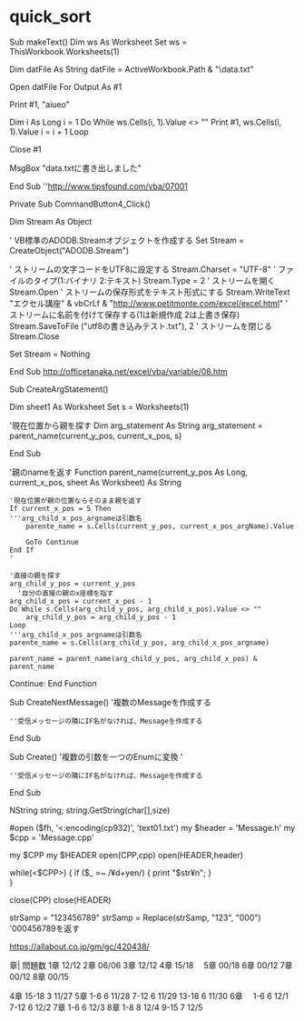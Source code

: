 # quick_sort



Sub makeText()
Dim ws As Worksheet
Set ws = ThisWorkbook.Worksheets(1)

Dim datFile As String
datFile = ActiveWorkbook.Path & "\data.txt"

Open datFile For Output As #1

Print #1, "aiueo"


Dim i As Long
i = 1
Do While ws.Cells(i, 1).Value <> ""
    Print #1, ws.Cells(i, 1).Value
    i = i + 1
Loop

Close #1

MsgBox "data.txtに書き出しました"

End Sub
''http://www.tipsfound.com/vba/07001

Private Sub CommandButton4_Click()
 
  Dim Stream As Object
  
  ' VB標準のADODB.Streamオブジェクトを作成する
  Set Stream = CreateObject("ADODB.Stream")
  
  ' ストリームの文字コードをUTF8に設定する
  Stream.Charset = "UTF-8"
  ' ファイルのタイプ(1:バイナリ 2:テキスト)
  Stream.Type = 2
  ' ストリームを開く
  Stream.Open
  ' ストリームの保存形式をテキスト形式にする
  Stream.WriteText "エクセル講座" & vbCrLf & "http://www.petitmonte.com/excel/excel.html"
  ' ストリームに名前を付けて保存する(1は新規作成 2は上書き保存)
  Stream.SaveToFile ("utf8の書き込みテスト.txt"), 2
  ' ストリームを閉じる
  Stream.Close
  
  Set Stream = Nothing
  
End Sub
http://officetanaka.net/excel/vba/variable/08.htm


Sub CreateArgStatement()

Dim sheet1 As Worksheet
Set s = Worksheets(1)

'現在位置から親を探す
Dim arg_statement As String
arg_statement = parent_name(current_y_pos, current_x_pos, s)

End Sub


'親のnameを返す
Function parent_name(current_y_pos As Long, current_x_pos, sheet As Worksheet) As String


    '現在位置が親の位置ならそのまま親を返す
    If current_x_pos = 5 Then
    '''arg_child_x_pos_argnameは引数名
        parente_name = s.Cells(current_y_pos, current_x_pos_argName).Value
        
        GoTo Continue
    End If
    '
    
    '直接の親を探す
    arg_child_y_pos = current_y_pos
      '自分の直接の親のx座標を指す
    arg_child_x_pos = current_x_pos - 1
    Do While s.Cells(arg_child_y_pos, arg_child_x_pos).Value <> ""
        arg_child_y_pos = arg_child_y_pos - 1
    Loop
    '''arg_child_x_pos_argnameは引数名
    parente_name = s.Cells(arg_child_y_pos, arg_child_x_pos_argname)
    
    parent_name = parent_name(arg_child_y_pos, arg_child_x_pos) & parent_name
Continue:
End Function

Sub CreateNextMessage()
    '複数のMessageを作成する
    
    ''受信メッセージの隣にIF名がなければ、Messageを作成する
End Sub

Sub Create()
    '複数の引数を一つのEnumに変換
    '
    
    ''受信メッセージの隣にIF名がなければ、Messageを作成する
End Sub


NString string;
string.GetString(char[],size)

#open ($fh, '<:encoding(cp932)', 'text01.txt')
my $header = 'Message.h'
my $cpp    = 'Message.cpp'

my $CPP
my $HEADER
open(CPP,cpp)
open(HEADER,header)

while(<$CPP>)
{
	if ($_ =~ /¥d+yen/)
	{
  		print "$str¥n";
	}		
}

close(CPP)
close(HEADER)

strSamp = "123456789"
strSamp = Replace(strSamp, "123", "000")
'000456789を返す

https://allabout.co.jp/gm/gc/420438/

章|  問題数
1章  12/12
2章  06/06
3章  12/12
4章  15/18　
5章  00/18
6章  00/12
7章  00/12
8章  00/15

4章  15-18  3 11/27
5章   1-6   6 11/28
      7-12  6 11/29
     13-18  6 11/30
6章　 1-6   6 12/1
      7-12  6 12/2
7章   1-6   6 12/3
8章   1-8   8 12/4
      9-15  7 12/5
